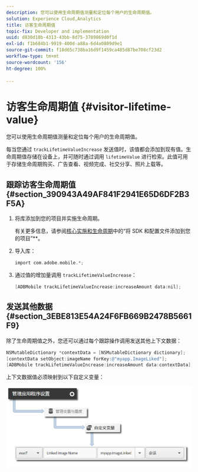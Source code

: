 ```yaml
---
description: 您可以使用生命周期值测量和定位每个用户的生命周期值。
solution: Experience Cloud,Analytics
title: 访客生命周期值
topic-fix: Developer and implementation
uuid: d830d18b-4313-43bb-8d75-3789869d0f1d
exl-id: f1b684b1-9919-400d-a88a-6d4a0809d9e1
source-git-commit: f18d65c738ba16d9f1459ca485d87be708cf23d2
workflow-type: tm+mt
source-wordcount: '156'
ht-degree: 100%

---
```


# 访客生命周期值 {#visitor-lifetime-value}

您可以使用生命周期值测量和定位每个用户的生命周期值。

每当您通过 `trackLifetimeValueIncrease` 发送值时，该值都会添加到现有值。生命周期值存储在设备上，并可随时通过调用 `lifetimeValue` 进行检索。此值可用于存储生命周期购买、广告查看、视频完成、社交分享、照片上载等。

## 跟踪访客生命周期值 {#section_390943A49AF841F2941E65D6DF2B3F5A}

1. 将库添加到您的项目并实施生命周期。

   有关更多信息，请参阅[核心实施和生命周期](/help/ios/getting-started/dev-qs.md)中的“将 SDK 和配置文件添加到您的项目”**。
1. 导入库：

   ```objective-c
   import com.adobe.mobile.*;
   ```

1. 通过值的增加量调用 `trackLifetimeValueIncrease`：

   ```objective-c
   [ADBMobile trackLifetimeValueIncrease:increaseAmount data:nil];
   ```

## 发送其他数据 {#section_3EBE813E54A24F6FB669B2478B5661F9}

除了生命周期值之外，您还可以通过每个跟踪操作调用发送其他上下文数据：

```objective-c
NSMutableDictionary *contextData = [NSMutableDictionary dictionary]; 
[contextData setObject:imageName forKey:@"myapp.ImageLiked"]; 
[ADBMobile trackLifetimeValueIncrease:increaseAmount data:contextData];
```

上下文数据值必须映射到以下自定义变量：

![](assets/map-variable-context-ltv.png)
